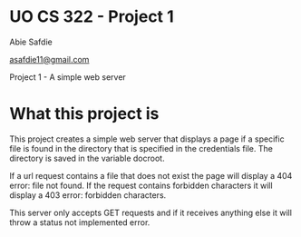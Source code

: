 # UO CS 322 - Project 1


Abie Safdie

asafdie11@gmail.com

Project 1 - A simple web server


# What this project is

This project creates a simple web server that displays a page if a specific file 
is found in the directory that is specified in the credentials file. 
The directory is saved in the variable docroot.


If a url request contains a file that does not exist the page will display a 404
error: file not found. If the request contains forbidden characters it will 
display a 403 error: forbidden characters. 

This server only accepts GET requests and if it receives anything else it will 
throw a status not implemented error.


